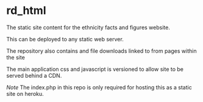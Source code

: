 # rd_html
The static site content for the ethnicity facts and figures website.

This can be deployed to any static web server.

The repository also contains and file downloads linked to from pages within the site

The main application css and javascript is versioned to allow site to be served
behind a CDN.

*Note*
The index.php in this repo is only required for hosting this as a static site on heroku.
